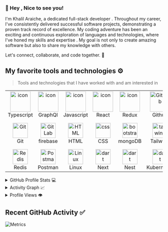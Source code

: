 ### 👋 Hey , Nice to see you!

I'm Khalil Araiche, a dedicated full-stack developer . Throughout my career, I've consistently delivered successful software projects, demonstrating a proven track record of excellence. My coding adventure has been an exciting and continuous exploration of languages and technologies, where I've honed my skills and expertise . My goal is not only to create amazing software but also to share my knowledge with others.

Let's connect, collaborate, and code together. 🚀

## My favorite tools and technologies ⚙️

> Tools and technologies that I have worked with and am interested in

<table>
  <tr>
    <td align="center" width="96">
        <img src="https://techstack-generator.vercel.app/ts-icon.svg" alt="icon" width="65" height="65" />
      <br>Typescript
    </td>
    <td align="center" width="96">
      <a href="#macropower-tech">
        <img src="https://techstack-generator.vercel.app/graphql-icon.svg" alt="icon" width="65" height="65" />
      </a>
      <br>GraphQl
    </td>
    <td align="center" width="96">
        <img src="https://techstack-generator.vercel.app/js-icon.svg" alt="icon" width="65" height="65" />
      <br>Javascript
    </td>
    <td align="center" width="96">
        <img src="https://techstack-generator.vercel.app/react-icon.svg" alt="icon" width="65" height="65" />
      <br>React 
    </td>
       <td align="center" width="96">
        <img src="https://techstack-generator.vercel.app/redux-icon.svg" alt="icon" width="65" height="65" />
      <br>Redux
    </td>
       <td align="center" width="96">
        <img src="https://techstack-generator.vercel.app/github-icon.svg" width="65" height="65" alt="GitHub" />
      <br>Github
    </td>
          <td align="center" width="96">
        <img src="https://techstack-generator.vercel.app/restapi-icon.svg" width="65" height="65" alt="Rest API" />
      <br>Rest API
    </td>
          <td align="center" width="96">
        <img src="https://techstack-generator.vercel.app/docker-icon.svg" width="65" height="65" alt="Rest API" />
      <br>Docker
    </td>
    <td align="center" width="96">
        <img src="https://techstack-generator.vercel.app/nginx-icon.svg" alt="icon" width="50" height="50" />
      <br>Nginx
    </td>
  </tr>
  <tr>
    <td align="center" width="96">
        <img src="https://skillicons.dev/icons?i=git" width="48" height="48" alt="Git" />
      <br>Git
    </td>
    <td align="center"  width="96">
        <img src="https://skillicons.dev/icons?i=firebase" width="48" height="48" alt="GitLab" />
      <br>firebase
    </td>
    <td align="center"  width="96">
        <img src="https://skillicons.dev/icons?i=html" width="48" height="48" alt="HTML" />
      <br>HTML
    </td>
    <td align="center" width="96">
        <img src="https://skillicons.dev/icons?i=css" width="48" height="48" alt="css" />
      <br>CSS
    </td>
    <td align="center"  width="96">
        <img src="https://skillicons.dev/icons?i=mongodb" width="48" height="48" alt="bootstrap" />
      <br>mongoDB
    </td>
    <td align="center" width="96">
        <img src="https://skillicons.dev/icons?i=tailwind" width="48" height="48" alt="tailwind" />
      <br>Tailwind
    </td>
        <td align="center" width="96">
        <img src="https://skillicons.dev/icons?i=jquery" width="48" height="48" alt="jquery" />
      <br>JQuery
    </td>
        <td align="center" width="96">
        <img src="https://skillicons.dev/icons?i=express" width="48" height="48" alt="jquery" />
      <br>Express
    </td>
            <td align="center" width="96">
        <img src="https://skillicons.dev/icons?i=nodejs" width="48" height="48" alt="ASP.NET Core" />
      <br>Node JS
    </td>
  </tr>
   <tr>
    <td align="center" width="96">
        <img src="https://skillicons.dev/icons?i=redis" width="48" height="48" alt="Redis" />
      <br>Redis
    </td>
        <td align="center" width="96">
        <img src="https://skillicons.dev/icons?i=postman" width="48" height="48" alt="Postman" />
      <br>Postman
    </td>
            <td align="center" width="96">
        <img src="https://skillicons.dev/icons?i=linux" width="48" height="48" alt="Linux" />
      <br>Linux
    </td>
    <td align="center" width="96">
        <img src="https://skillicons.dev/icons?i=next" width="48" height="48" alt="dart" />
      <br>Next
    </td>
    <td align="center" width="96">
        <img src="https://skillicons.dev/icons?i=nest" width="48" height="48" alt="dart" />
      <br>Nest
    </td>
    <td align="center" width="96">
        <img src="https://skillicons.dev/icons?i=kubernetes" width="48" height="48" alt="dart" />
      <br>Kubernetes
    </td>
    <td align="center" width="96">
        <img src="https://skillicons.dev/icons?i=jest" width="48" height="48" alt="dart" />
      <br>Jest
    </td>
  </tr>
 <tr>
 </tr>
</table>

<details>
  <summary>GitHub Profile Stats 💻</summary>
  <br/>
    <a href="https://github.com/araicheKhalil/github-readme-stats"><img alt="rzashakeri's Github Stats" src="https://github-readme-stats.vercel.app/api/?username=araicheKhalil&show_icons=true&count_private=true&theme=default&hide_border=true&bg_color=fff&title_color=00E676&icon_color=00E676" height="192px"/></a>
  <a href="https://github.com/araicheKhalil/github-readme-stats"><img alt="araicheKhalil's Top Languages" src="https://github-readme-stats.vercel.app/api/top-langs/?username=araicheKhalil&langs_count=8&layout=compact&theme=default&hide_border=true&bg_color=fff&title_color=000&icon_color=000&hide=Jupyter%20Notebook" height="192px"/></a>
  <br/>
</details>

<details>
  <summary>Activity Graph 📈</summary>
  <br/>

[![Ashutosh's github activity graph](https://github-readme-activity-graph.vercel.app/graph?username=araicheKhalil&bg_color=ffffff&color=000000&line=04e61b&point=403d3d&area=true&hide_border=true)](https://github.com/ashutosh00710/github-readme-activity-graph)

</details>


<details>
  <summary>Profile Views 👁️</summary>
  <br/>
  <img src="https://komarev.com/ghpvc/?username=araicheKhalil&label=PROFILE+VIEWS&style=for-the-badge&color=brightgreen">

</details>

## Recent GitHub Activity ✅

![Metrics](https://metrics.lecoq.io/araicheKhalil?template=classic&habits=1&base=header%2C%20activity%2C%20community%2C%20repositories%2C%20metadata&base.indepth=false&base.hireable=false&base.skip=false&habits=false&habits.from=200&habits.days=14&habits.facts=true&habits.charts=false&habits.charts.type=classic&habits.trim=false&habits.languages.limit=8&habits.languages.threshold=0%25&config.timezone=Europe%2FParis)







